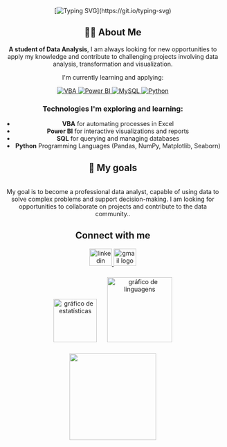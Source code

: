 <div align="center">
  
[![Typing SVG](https://readme-typing-svg.herokuapp.com?font=Fira+Code&size=25&pause=1000&color=F7135A&center=verdadeiro&vCenter=falso&repeat=&random=&width=435&lines=Hello%2C+welcome+to+my+profile;I'm++Elaine...)](https://git.io/typing-svg)


## 👨‍💻 About Me

**A student of Data Analysis**, I am always looking for new opportunities to apply my knowledge and contribute to challenging projects involving data analysis, transformation and visualization.

I'm currently learning and applying:


<div align="center">
  
  <a href="https://docs.microsoft.com/en-us/office/vba/library-reference/concepts/getting-started-with-vba-in-office">
    <img src="https://img.shields.io/badge/VBA-217346?style=for-the-badge&logo=Microsoft-Excel&logoColor=white" alt="VBA" />
  </a>
  <a href="https://powerbi.microsoft.com/">
    <img src="https://img.shields.io/badge/PowerBI-F2C811?style=for-the-badge&logo=Power%20BI&logoColor=black" alt="Power BI" />
  </a>
  <a href="https://www.mysql.com/">
    <img src="https://img.shields.io/badge/MySQL-4479A1?style=for-the-badge&logo=mysql&logoColor=white" alt="MySQL" />
  </a>
    <a href="https://www.python.org/">
    <img src="https://img.shields.io/badge/Python-3776AB?style=for-the-badge&logo=python&logoColor=white" alt="Python" />
  </a>

</div>

### Technologies I'm exploring and learning:
- **VBA** for automating processes in Excel
- **Power BI** for interactive visualizations and reports
- **SQL** for querying and managing databases
- **Python** Programming Languages (Pandas, NumPy, Matplotlib, Seaborn)



###
<div align="center">
  
## 🎯 My goals <br>
  <br>My goal is to become a professional data analyst, capable of using data to solve complex problems and support decision-making. I am looking for opportunities to collaborate on projects and contribute to the data community..</p>

###

<h2 align="center">Connect with me</h2>
<div align="center">
  <a href="nkedin.com/in/elainepereiras/" target="_blank">
    <img src="https://raw.githubusercontent.com/maurodesouza/profile-readme-generator/master/src/assets/icons/social/linkedin/default.svg" width="52" height="40" alt="linkedin logo"  />
  </a>
  <a href="elainepereiras.contato@gmail.com" target="_blank">
    <img src="https://raw.githubusercontent.com/maurodesouza/profile-readme-generator/master/src/assets/icons/social/gmail/default.svg" width="52" height="40" alt="gmail logo"  />
  </a>
</div>

###


<div align="center">
  <img src="https://github-readme-stats.vercel.app/api?username=elainepereiras&hide_title=false&hide_rank=false&show_icons=true&include_all_commits=true&count_private=true&disable_animations=false&theme=dracula&locale=en&hide_border=false&order=1" height="100" alt="gráfico de estatísticas" style="margin-right: 10px;" />
  <img src="https://github-readme-stats.vercel.app/api/top-langs?username=elainepereiras&locale=en&hide_title=false&layout=compact&card_width=220&langs_count=5&theme=dracula&hide_border=false&order=2" height="150" alt="gráfico de linguagens" style="margin-left: 10px;" />
</div>



###

<div align="center">
  <img height="200" src="https://github.com/user-attachments/assets/9d1b306f-5d9b-4730-8486-363e216a3367"  />
</div>

###
